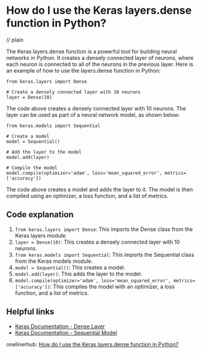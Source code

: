 # How do I use the Keras layers.dense function in Python?
// plain

The Keras layers.dense function is a powerful tool for building neural networks in Python. It creates a densely connected layer of neurons, where each neuron is connected to all of the neurons in the previous layer. Here is an example of how to use the layers.dense function in Python:

```
from keras.layers import Dense

# Create a densely connected layer with 10 neurons
layer = Dense(10)
```

The code above creates a densely connected layer with 10 neurons. The layer can be used as part of a neural network model, as shown below:

```
from keras.models import Sequential

# Create a model
model = Sequential()

# Add the layer to the model
model.add(layer)

# Compile the model
model.compile(optimizer='adam', loss='mean_squared_error', metrics=['accuracy'])
```

The code above creates a model and adds the layer to it. The model is then compiled using an optimizer, a loss function, and a list of metrics.

## Code explanation


1. `from keras.layers import Dense`: This imports the Dense class from the Keras layers module.
2. `layer = Dense(10)`: This creates a densely connected layer with 10 neurons.
3. `from keras.models import Sequential`: This imports the Sequential class from the Keras models module.
4. `model = Sequential()`: This creates a model.
5. `model.add(layer)`: This adds the layer to the model.
6. `model.compile(optimizer='adam', loss='mean_squared_error', metrics=['accuracy'])`: This compiles the model with an optimizer, a loss function, and a list of metrics.

## Helpful links

- [Keras Documentation - Dense Layer](https://keras.io/api/layers/core_layers/dense/)
- [Keras Documentation - Sequential Model](https://keras.io/api/models/sequential/)

onelinerhub: [How do I use the Keras layers.dense function in Python?](https://onelinerhub.com/python-keras/how-do-i-use-the-keras-layers-dense-function-in-python)